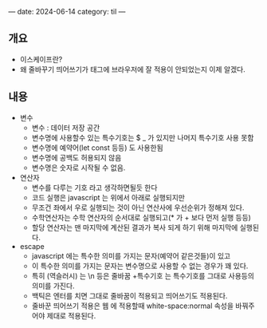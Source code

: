 —
date: 2024-06-14
category: til
—

## 개요

- 이스케이프란?
- 왜 줄바꾸기 띄어쓰기가 태그에 브라우저에 잘 적용이 안되었는지 이제 알겠다.

## 내용

- 변수
  - 변수 : 데이터 저장 공간
  - 변수명에 사용할수 있는 특수기호는 $ \_ 가 있지만 나머지 특수기호 사용 못함
  - 변수명에 예약어(let const 등등) 도 사용한됨
  - 변수명에 공백도 허용되지 않음
  - 변수명은 숫자로 시작될 수 없음.
- 연산자
  - 변수를 다루는 기호 라고 생각하면될듯 한다
  - 코드 실행은 javascript 는 위에서 아래로 실행되지만
  - 무조건 좌에서 우로 실행되는 것이 아닌 연산사에 우선순위가 정해져 있다.
  - 수학연산자는 수학 연산자의 순서대로 실행되고(\* 가 + 보다 먼저 실행 등등)
  - 할당 연산자는 맨 마지막에 계산된 결과가 복사 되게 하기 위해 마지막에 실행된다.
- escape
  - javascript 에는 특수한 의미를 가지는 문자(예약어 같은것들)이 있고
  - 이 특수한 의미를 가지는 문자는 변수명으로 사용할 수 없는 경우가 꽤 있다.
  - 특히 \(역슬러시) 는 \n 등은 줄바꿈 \+특수기호 는 특수기호를 그대로 사용등의 의미를 가진다.
  - 백틱은 엔터를 치면 그대로 줄바꿈이 적용되고 띄어쓰기도 적용된다.
  - 줄바꾼 띄어쓰기 적용은 웹 에 적용할때 white-space:normal 속성을 바꿔주어야 제대로 적용된다.
